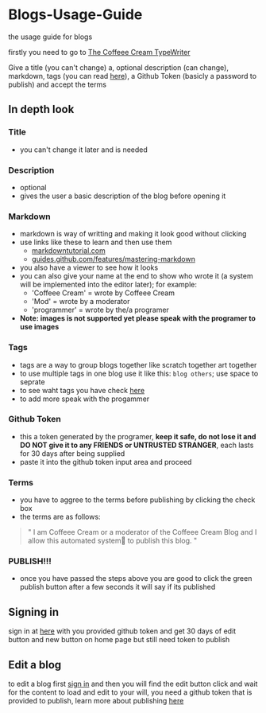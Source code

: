 # Blogs-Usage-Guide
the usage guide for blogs

firstly you need to go to [The Coffeee Cream TypeWriter](https://coffeee-cream.github.io/editor)

Give a title (you can't change) a, optional description (can change), markdown, tags (you can read [here](https://coffeee-cream.github.io/blog/avalible-tags)), a Github Token (basicly a password to publish) and accept the terms

## In depth look
### Title
- you can't change it later and is needed

### Description
- optional
- gives the user a basic description of the blog before opening it

### Markdown
- markdown is way of writting and making it look good without clicking
- use links like these to learn and then use them
  - [markdowntutorial.com](https://www.markdowntutorial.com/) 
  - [guides.github.com/features/mastering-markdown](https://guides.github.com/features/mastering-markdown/)
- you also have a viewer to see how it looks
- you can also give your name at the end to show who wrote it (a system will be implemented into the editor later); for example:
   - 'Coffeee Cream' = wrote by Coffeee Cream
   - 'Mod' = wrote by a moderator
   - 'programmer' = wrote by the/a programer
- __Note: images is not supported yet please speak with the programer to use images__

### Tags
- tags are a way to group blogs together like scratch together art together
- to use multiple tags in one blog use it like this: `blog others`; use space to seprate
- to see waht tags you have check [here](https://coffeee-cream.github.io/blog/avalible-tags)
- to add more speak with the progammer

### Github Token
- this a token generated by the programer, __keep it safe, do not lose it and DO NOT give it to any FRIENDS or UNTRUSTED STRANGER__, each lasts for 30 days after being supplied
- paste it into the github token input area and proceed

### Terms
- you have to aggree to the terms before publishing by clicking the check box
- the terms are as follows:
> " I am Coffeee Cream or a moderator of the Coffeee Cream Blog and I allow this automated system🤖 to publish this blog. "

### PUBLISH!!!
- once you have passed the steps above you are good to click the green publish button after a few seconds it will say if its published

## Signing in
sign in at [here](https://coffeee-cream.github.io/sign-in) with you provided github token and get 30 days of edit button and new button on home page but still need token to publish

## Edit a blog
to edit a blog first [sign in](#signing-in) and then you will find the edit button click and wait for the content to load and edit to your will, you need a github token that is provided to publish, learn more about publishing [here](#in-depth-look)
